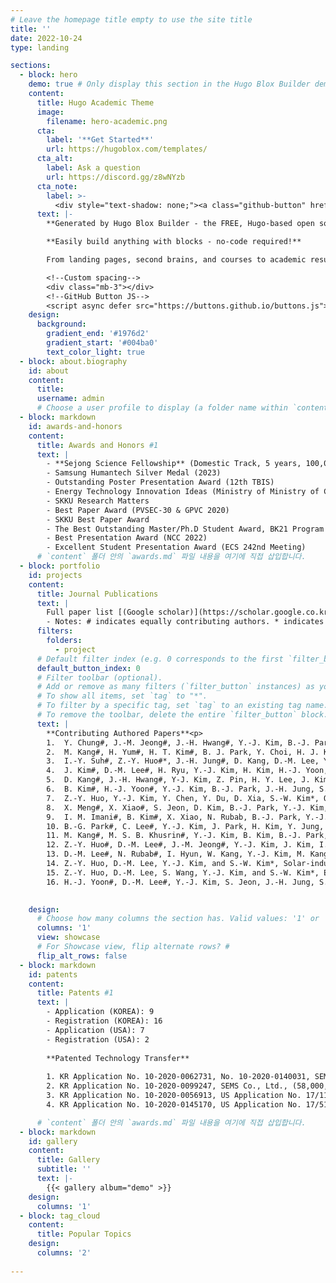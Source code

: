 ```yaml
---
# Leave the homepage title empty to use the site title
title: ''
date: 2022-10-24
type: landing

sections:
  - block: hero
    demo: true # Only display this section in the Hugo Blox Builder demo site
    content:
      title: Hugo Academic Theme
      image:
        filename: hero-academic.png
      cta:
        label: '**Get Started**'
        url: https://hugoblox.com/templates/
      cta_alt:
        label: Ask a question
        url: https://discord.gg/z8wNYzb
      cta_note:
        label: >-
          <div style="text-shadow: none;"><a class="github-button" href="https://github.com/HugoBlox/hugo-blox-builder" data-icon="octicon-star" data-size="large" data-show-count="true" aria-label="Star">Star Hugo Blox Builder</a></div><div style="text-shadow: none;"><a class="github-button" href="https://github.com/HugoBlox/theme-academic-cv" data-icon="octicon-star" data-size="large" data-show-count="true" aria-label="Star">Star the Academic template</a></div>
      text: |-
        **Generated by Hugo Blox Builder - the FREE, Hugo-based open source website builder trusted by 500,000+ sites.**

        **Easily build anything with blocks - no-code required!**

        From landing pages, second brains, and courses to academic resumés, conferences, and tech blogs.

        <!--Custom spacing-->
        <div class="mb-3"></div>
        <!--GitHub Button JS-->
        <script async defer src="https://buttons.github.io/buttons.js"></script>
    design:
      background:
        gradient_end: '#1976d2'
        gradient_start: '#004ba0'
        text_color_light: true
  - block: about.biography
    id: about
    content:
      title:  
      username: admin
      # Choose a user profile to display (a folder name within `content/authors/`)
  - block: markdown
    id: awards-and-honors
    content:
      title: Awards and Honors #1
      text: |
        - **Sejong Science Fellowship** (Domestic Track, 5 years, 100,000,000 KRW/year ≒ 72,000 USD/year) <p>*Allowed to be dispatched to overseas research institute for 1 year 
        - Samsung Humantech Silver Medal (2023)
        - Outstanding Poster Presentation Award (12th TBIS)
        - Energy Technology Innovation Ideas (Ministry of Ministry of Commerce Industry and Energy)
        - SKKU Research Matters
        - Best Paper Award (PVSEC-30 & GPVC 2020)
        - SKKU Best Paper Award
        - The Best Outstanding Master/Ph.D Student Award, BK21 Program
        - Best Presentation Award (NCC 2022)
        - Excellent Student Presentation Award (ECS 242nd Meeting)
      # `content` 폴더 안의 `awards.md` 파일 내용을 여기에 직접 삽입합니다.
  - block: portfolio
    id: projects
    content:
      title: Journal Publications
      text: |
        Full paper list [(Google scholar)](https://scholar.google.co.kr/citations?user=hTVt6tEAAAAJ&hl=en)<p>**First Authored Papers**<p>
        - Notes: # indicates equally contributing authors. * indicates the corresponding author(s).
      filters:
        folders:
          - project
      # Default filter index (e.g. 0 corresponds to the first `filter_button` instance below).
      default_button_index: 0
      # Filter toolbar (optional).
      # Add or remove as many filters (`filter_button` instances) as you like.
      # To show all items, set `tag` to "*".
      # To filter by a specific tag, set `tag` to an existing tag name.
      # To remove the toolbar, delete the entire `filter_button` block.
      text: |
        **Contributing Authored Papers**<p>
        1.	Y. Chung#, J.-M. Jeong#, J.-H. Hwang#, Y.-J. Kim, B.-J. Park, D. S. Cho, Y. Cho, S. J. Suh, B.-O. Choi, H. Park*, H.-J. Yoon*, S.-W. Kim*, Gigantic triboelectric power generation overcoming acoustic energy barrier using metal-liquid coupling, Joule, onlien published
        2.	M. Kang#, H. Yum#, H. T. Kim#, B. J. Park, Y. Choi, H. J. Kim, Y. Cho, Y.-J. Kim, D.-M. Lee, D.-G. Lee, H.-C. Song, S. H. Nam, J. H. Lee*, B.-O. Choi*, S.-W. Kim*, Self-Powered Electrical Bandage Based on Body-Coupled Energy Harvesting, Advanced Materials, onlien published
        3.	I.-Y. Suh#, Z.-Y. Huo#*, J.-H. Jung#, D. Kang, D.-M. Lee, Y.-J. Kim, B. Kim, J. Jeon, P. Zhao, J. Shin, S. Kim, S.-W. Kim*, Highly efficient microbial inactivation enabled by tunneling charges injected through two-dimensional electronics, Science Advances 10, eadl5067 (2024)
        4.	J. Kim#, D.-M. Lee#, H. Ryu, Y.-J. Kim, H. Kim, H.-J. Yoon, M. Kang, S. S. Kwak*, S.-W. Kim*, Triboelectric Nanogenerators for Battery-Free Wireless Sensor System Using Multi-Degree of Freedom Vibration, Advanced Materials Technologies 9, 2301427 (2024)
        5.	D. Kang#, J.-H. Hwang#, Y-J. Kim, Z. Pin, H. Y. Lee, J. Kim, M. S. Shin, S. Jeon, S. Kim, S.-W. Kim*, Contact electrification controlled by material deformation-induced electronic structure changes, Materials Today 72, 109-116 (2023)
        6.	B. Kim#, H.-J. Yoon#, Y.-J. Kim, B.-J. Park, J.-H. Jung, S.-W. Kim*, Ultrasound-Driven Triboelectric Nanogenerator with Biocompatible 2-Hydroxyethyl Methacrylate, ACS Energy Letters 8, 3412 (2023) 
        7.	Z.-Y. Huo, Y.-J. Kim, Y. Chen, Y. Du, D. Xia, S.-W. Kim*, Q. Yuan*, Hybrid energy harvesting systems for self-powered sustainable water purification by harnessing ambient energy, Frontiers of Environmental Science & Engineering 17, 118 (2023) (review articles)
        8.	X. Meng#, X. Xiao#, S. Jeon, D. Kim, B.-J. Park, Y.-J. Kim, N. Rubab, S. Kim, S.-W. Kim*, An Ultrasound‐Driven Bioadhesive Triboelectric Nanogenerator for Instant Wound Sealing and Electrically Accelerated Healing in Emergencies, Advanced Materials 35, 2209054 (2023)
        9.	I. M. Imani#, B. Kim#, X. Xiao, N. Rubab, B.-J. Park, Y.-J. Kim, P. Zhao, M. Kang, S.-W. Kim*, Ultrasound‐Driven On‐Demand Transient Triboelectric Nanogenerator for Subcutaneous Antibacterial Activity, Advanced Science 10, 2204801 (2023)
        10.	B.-G. Park#, C. Lee#, Y.-J. Kim, J. Park, H. Kim, Y. Jung, J. S. Ko, S.-W. Kim, J.-H. Lee*, H. Cho*, Toxic micro/nano particles removal in water via triboelectric nanogenerator, Nano Energy 100, 107433 (2022)
        11.	M. Kang#, M. S. B. Khusrin#, Y.-J. Kim, B. Kim, B.-J. Park, I. Hyun, I. M. Imani, B.-O. Choi, S.-W. Kim*, Nature-derived highly tribopositive ϰ-carrageenan-agar composite-based fully biodegradable triboelectric nanogenerators, Nano Energy 100, 107480 (2022)
        12.	Z.-Y. Huo#, D.-M. Lee#, J.-M. Jeong#, Y.-J. Kim, J. Kim, I.-Y. Suh, P. Xiong, S.-W Kim*, Microbial Disinfection with Supercoiling Capacitive Triboelectric Nanogenerator, Advanced Energy Materials 12, 2103680 (2022)
        13.	D.-M. Lee#, N. Rubab#, I. Hyun, W. Kang, Y.-J. Kim, M. Kang, B. O. Choi*, S.-W. Kim*, Ultrasound-mediated triboelectric nanogenerator for powering on-demand transient electronics, Science Advances 8, eabl8423 (2022)
        14.	Z.-Y. Huo, D.-M. Lee, Y.-J. Kim, and S.-W. Kim*, Solar-induced hybrid energy harvesters for advanced oxidation water treatment, iScience 24, 102808 (2021) (review articles)
        15.	Z.-Y. Huo, D.-M. Lee, S. Wang, Y.-J. Kim, and S.-W. Kim*, Emerging Energy Harvesting Materials and Devices for Self-Powered Water Disinfection, Small Methods 5, 2100093 (2021) (review articles)
        16.	H.-J. Yoon#, D.-M. Lee#, Y.-J. Kim, S. Jeon, J.-H. Jung, S. S. Kwak, J. Kim, S. Kim, Y. Kim, and S.-W. Kim*, Mechanoreceptor-Inspired Dynamic Mechanical Stimuli Perception based on Switchable Ionic Polarization, Advanced Functional Materials 31, 2100649 (2021)

      
    design:
      # Choose how many columns the section has. Valid values: '1' or '2'.
      columns: '1'
      view: showcase
      # For Showcase view, flip alternate rows? #
      flip_alt_rows: false
  - block: markdown
    id: patents
    content:
      title: Patents #1
      text: |
        - Application (KOREA): 9
        - Registration (KOREA): 16
        - Application (USA): 7
        - Registration (USA): 2
        
        **Patented Technology Transfer**
        
        1. KR Application No. 10-2020-0062731, No. 10-2020-0140031, SEMS Co., Ltd., (85,000,000 KRW)<p>
        2. KR Application No. 10-2020-0099247, SEMS Co., Ltd., (58,000,000 KRW) <p>
        3. KR Application No. 10-2020-0056913, US Application No. 17/110,673, SEMS Co., Ltd., (79,000,000 KRW)<p>
        4. KR Application No. 10-2020-0145170, US Application No. 17/510,675 Energymining Co., Ltd., (300,000,000 KRW)<p>

      # `content` 폴더 안의 `awards.md` 파일 내용을 여기에 직접 삽입합니다.
  - block: markdown
    id: gallery
    content:
      title: Gallery
      subtitle: ''
      text: |-
        {{< gallery album="demo" >}}
    design:
      columns: '1'
  - block: tag_cloud
    content:
      title: Popular Topics
    design:
      columns: '2'
  
---
```

